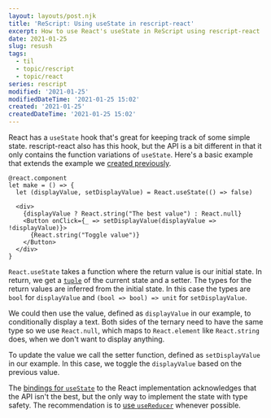 ```yaml
---
layout: layouts/post.njk
title: 'ReScript: Using useState in rescript-react'
excerpt: How to use React's useState in ReScript using rescript-react
date: 2021-01-25
slug: resush
tags:
  - til
  - topic/rescript
  - topic/react
series: rescript
modified: '2021-01-25'
modifiedDateTime: '2021-01-25 15:02'
created: '2021-01-25'
createdDateTime: '2021-01-25 15:02'
---
```


React has a `useState` hook that's great for keeping track of some simple state. rescript-react also has this hook, but the API is a bit different in that it only contains the function variations of `useState`. Here's a basic example that extends the example we [created previously](/posts/using-react-components-in-rescript/).

```reasonml
@react.component
let make = () => {
  let (displayValue, setDisplayValue) = React.useState(() => false)

  <div>
    {displayValue ? React.string("The best value") : React.null}
    <Button onClick={_ => setDisplayValue(displayValue => !displayValue)}>
      {React.string("Toggle value")}
    </Button>
  </div>
}
```

`React.useState` takes a function where the return value is our initial state. In return, we get a [`tuple`](https://rescript-lang.org/docs/manual/latest/tuple) of the current state and a setter. The types for the return values are inferred from the initial state. In this case the types are `bool` for `displayValue` and `(bool => bool) => unit` for `setDisplayValue`.

We could then use the value, defined as `displayValue` in our example, to conditionally display a text. Both sides of the ternary need to have the same type so we use `React.null`, which maps to `React.element` like `React.string` does, when we don't want to display anything.

To update the value we call the setter function, defined as `setDisplayValue` in our example. In this case, we toggle the `displayValue` based on the previous value.

The [bindings for `useState`](https://github.com/reasonml/reason-react/blob/master/src/React.re#L192) to the React implementation acknowledges that the API isn't the best, but the only way to implement the state with type safety. The recommendation is to [use `useReducer`](/posts/using-usereducer-in-rescript-react/) whenever possible.
